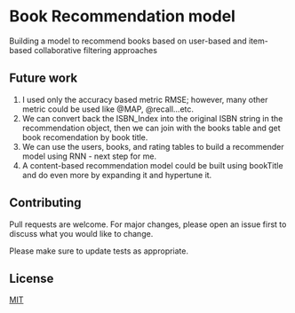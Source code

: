 # Book Recommendation model

Building a model to recommend books based on user-based and item-based collaborative filtering approaches

## Future work

1. I used only the accuracy based metric RMSE; however, many other metric could be used like @MAP, @recall...etc.
2. We can convert back the ISBN_Index into the original ISBN string in the recommendation object, then we can join with the books table and get book recomendation by book title.
3. We can use the users, books, and rating tables to build a recommender model using RNN - next step for me. 
4. A content-based recommendation model could be built using bookTitle and do even more by expanding it and hypertune it.  


## Contributing
Pull requests are welcome. For major changes, please open an issue first to discuss what you would like to change.

Please make sure to update tests as appropriate.

## License
[MIT](https://choosealicense.com/licenses/mit/)